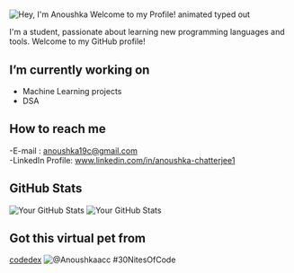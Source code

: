 #
<img src="https://readme-typing-svg.demolab.com?font=Operator+Mono&size=37&duration=2800&pause=2000&color=FAFAFA&center=true&vCenter=true&width=940&height=50&lines=Hello%2C+ my+name+is+Anoushka+Chatterjee!" align="middle" alt="Hey, I'm Anoushka Welcome to my Profile! animated typed out">

I'm a student, passionate about learning new programming languages and tools. Welcome to my GitHub profile!

##  I’m currently working on

- Machine Learning projects
- DSA

## How to reach me

-E-mail : anoushka19c@gmail.com\
-LinkedIn Profile: www.linkedin.com/in/anoushka-chatterjee1

##  GitHub Stats

![Your GitHub Stats](https://github-readme-activity-graph.vercel.app/graph?username=anoushkaacc&radius=32&theme=github-dark&area=true&order=5&hide_border=true)
![Your GitHub Stats](https://github-readme-stats.vercel.app/api?username=anoushkaacc&show_icons=true&theme=radical)

## Got this virtual pet from 
[codedex](https://www.codedex.io/@Anoushkaacc)
![@Anoushkaacc #30NitesOfCode](https://www.codedex.io/api/petStatus?user=Anoushkaacc)
